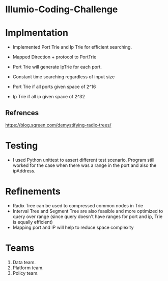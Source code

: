 # Illumio-Coding-Challenge

# Implmentation


* Implemented Port Trie and Ip Trie for efficient searching. 
* Mapped Direction + protocol  to PortTrie
* Port Trie will generate IpTrie for each port.

* Constant time searching regardless of input size
* Port Trie if all ports given space of 2^16
* Ip Trie if all ip given space of 2^32

## Refrences

https://blog.sqreen.com/demystifying-radix-trees/

# Testing
* I used Python unittest to assert different test scenario. Program still worked for the case when there was a range in the port and also the ipAddress. 


# Refinements
* Radix Tree can be used to compressed common nodes in Trie
* Interval Tree and Segment Tree are also feasible and more optimized to query over range (since query doesn't have ranges for port and ip, Trie is equally efficient)
* Mapping port and IP will help to reduce space complexity



# Teams
1) Data team.
2) Platform team.
3) Policy team.